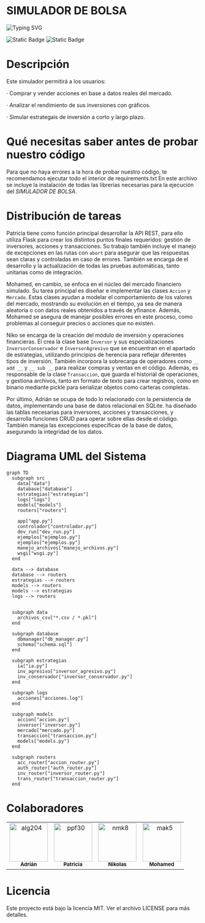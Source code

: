 # SIMULADOR DE BOLSA

![Typing SVG](https://readme-typing-svg.demolab.com?font=Fira+Code&size=24&duration=4000&pause=1000&center=true&vCenter=true&multiline=true&repeat=false&width=800&height=100&lines=Invierte,+Aprende,+Gana;Simula+tu+Éxito+en+la+Bolsa)



![Static Badge](https://img.shields.io/badge/Version-v1.0.0-green)
![Static Badge](https://img.shields.io/badge/Colaboradores-4-pink)


# Descripción
Este simulador permitirá a los usuarios:

· Comprar y vender acciones en base a datos reales del mercado.

· Analizar el rendimiento de sus inversiones con gráficos.

· Simular estrategais de inversión a corto y largo plazo.

# Qué necesitas saber antes de probar nuestro código
Para que no haya errores a la hora de probar nuestro código, te recomendamos ejecutar todo el interior de requirements.txt
En este archivo se incluye la instalación de todas las librerías necesarias para la ejecución del *SIMULADOR DE BOLSA*.

# Distribución de tareas
Patricia tiene como función principal desarrollar la API REST, para ello utiliza Flask para crear los distintos puntos finales requeridos: gestión de inversores, acciones y transacciones. Su trabajo también incluye el manejo de excepciones en las rutas con `abort` para asegurar que las respuestas sean claras y controladas en caso de errores. También se encarga de el desarrollo y la actualización de todas las pruebas automáticas, tanto unitarias como de integración.

Mohamed, en cambio, se enfoca en el núcleo del mercado financiero simulado. Su tarea principal es diseñar e implementar las clases `Accion` y `Mercado`. Estas clases ayudan a modelar el comportamiento de los valores del mercado, mostrando su evolución en el tiempo, ya sea de manera aleatoria o con datos reales obtenidos a través de yfinance. Además, Mohamed se asegura de manejar posibles errores en este proceso, como problemas al conseguir precios o acciones que no existen. 

Niko se encarga de la creación del módulo de inversión y operaciones financieras. Él crea la clase base `Inversor` y sus especializaciones `InversorConservador` e `InversorAgresivo` que se encuentran en el apartado de estrategias, utilizando principios de herencia para reflejar diferentes tipos de inversión. También incorpora la sobrecarga de operadores como `__ add __` y `__ sub __` para realizar compras y ventas en el código. Además, es responsable de la clase `Transaccion`, que guarda el historial de operaciones, y gestiona archivos, tanto en formato de texto para crear registros, como en binario mediante pickle para serializar objetos como carteras completas.

Por último, Adrián se ocupa de todo lo relacionado con la persistencia de datos, implementando una base de datos relacional en SQLite. ha diseñado las tablas necesarias para inversores, acciones y transacciones, y desarrolla funciones CRUD para operar sobre ellas desde el código. También maneja las excepciones específicas de la base de datos, asegurando la integridad de los datos.


# Diagrama UML del Sistema

```mermaid
graph TD
  subgraph src
    data["data"]
    database["database"]
    estrategias["estrategias"]
    logs["logs"]
    models["models"]
    routers["routers"]

    app["app.py"]
    controlador["controlador.py"]
    dev_run["dev_run.py"]
    ejemplos["ejemplos.py"]
    ejemplos["ejemplos.py"]
    manejo_archivos["manejo_archivos.py"]
    wsgi["wsgi.py"]
  end

  data --> database
  database --> routers
  estrategias --> routers
  models --> routers
  models --> estrategias
  logs --> routers


  subgraph data
    archivos_csv["*.csv / *.pkl"]
  end

  subgraph database
    dbmanager["db_manager.py"]
    schema["schema.sql"]
  end

  subgraph estrategias
    ia["ia.py"]
    inv_agresivo["inversor_agresivo.py"]
    inv_conservador["inversor_conservador.py"]
  end

  subgraph logs
    acciones["acciones.log"]
  end

  subgraph models
    accion["accion.py"]
    inversor["inversor.py"]
    mercado["mercado.py"]
    transaccion["transaccion.py"]
    models["models.py"]
  end

  subgraph routers
    acc_router["accion_router.py"]
    auth_router["auth_router.py"]
    inv_router["inversor_router.py"]
    trans_router["transaccion_router.py"]
  end

```
# Colaboradores

<!-- readme: collaborators -start -->
<table>
<tr>
    <td align="center">
        <a href="https://github.com/alg204">
            <img src="https://avatars.githubusercontent.com/u/198967558?v=4" width="100;" alt="alg204"/>
            <br />
            <sub><b>Adrián</b></sub>
        </a>
    </td>
    <td align="center">
        <a href="https://github.com/ppf30">
            <img src="https://avatars.githubusercontent.com/u/198932016?v=4" width="100;" alt="ppf30"/>
            <br />
            <sub><b>Patricia</b></sub>
        </a>
    </td>
    <td align="center">
        <a href="https://github.com/NikolasKaplan1">
            <img src="https://avatars.githubusercontent.com/u/199594735?v=4" width="100;" alt="nmk8"/>
            <br />
            <sub><b>Nikolas</b></sub>
        </a>
    </td>
    <td align="center">
        <a href="https://github.com/Mohamed-Arahouani">
            <img src="https://avatars.githubusercontent.com/u/199315152?v=4" width="100;" alt="mak5"/>
            <br />
            <sub><b>Mohamed</b></sub>
        </a>
    </td></tr>
</table>


# Licencia

Este proyecto está bajo la licencia MIT. Ver el archivo LICENSE para más detalles.
